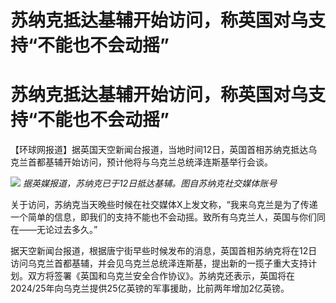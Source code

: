 # 苏纳克抵达基辅开始访问，称英国对乌支持“不能也不会动摇”

# 苏纳克抵达基辅开始访问，称英国对乌支持“不能也不会动摇”

【环球网报道】据英国天空新闻台报道，当地时间12日，英国首相苏纳克抵达乌克兰首都基辅开始访问，预计他将与乌克兰总统泽连斯基举行会谈。

![](https://inews.gtimg.com/om_bt/OyKbEACQ254LnsiCpN1fjzGhoYT19mTEtUPcw040PDZKwAA/1000)
_据英媒报道，苏纳克已于12日抵达基辅。图自苏纳克社交媒体账号_

关于访问，苏纳克当天晚些时候在社交媒体X上发文称，“我来乌克兰是为了传递一个简单的信息，即我们的支持不能也不会动摇。致所有乌克兰人，英国与你们同在——无论过去多久。”

据天空新闻台报道，根据唐宁街早些时候发布的消息，英国首相苏纳克将在12日访问乌克兰首都基辅，并会见乌克兰总统泽连斯基，提出新的一揽子重大支持计划。双方将签署《英国和乌克兰安全合作协议》。苏纳克还表示，英国将在2024/25年向乌克兰提供25亿英镑的军事援助，比前两年增加2亿英镑。

